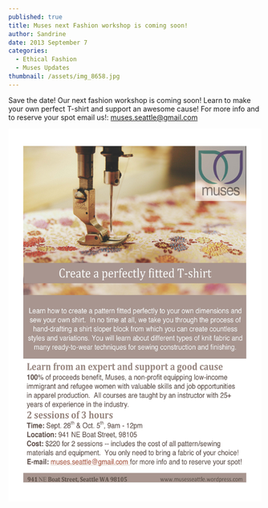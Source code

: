 ```yaml
---
published: true
title: Muses next Fashion workshop is coming soon!
author: Sandrine
date: 2013 September 7
categories:
  - Ethical Fashion
  - Muses Updates
thumbnail: /assets/img_8658.jpg
---
```

Save the date! Our next fashion workshop is coming soon! Learn to make your own perfect T-shirt and support an awesome cause! For more info and to reserve your spot email us!: muses.seattle@gmail.com

![Workshop T-Shirt](/assets/workshop-t-shirt.jpg?w=470)